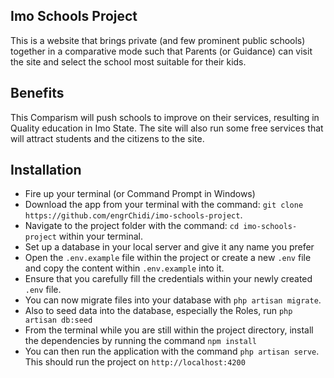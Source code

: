 ## Imo Schools Project

 This is a website that brings private (and few prominent public schools) together in a
 comparative mode such that Parents (or Guidance) can visit the site and select 
  the school most suitable for their kids.

## Benefits  
 This Comparism will push schools to improve on their services, 
  resulting in Quality education in Imo State. The site will also run 
  some free services that will attract students and the citizens to the site. 

## Installation
- Fire up your terminal (or Command Prompt in Windows)
- Download the app from your terminal with the command: `git clone https://github.com/engrChidi/imo-schools-project`.
- Navigate to the project folder with the command: `cd imo-schools-project` within your terminal.
- Set up a database in your local server and give it any name you prefer
- Open the `.env.example` file within the project or create a new `.env` file and copy the content within `.env.example` into it.
- Ensure that you carefully fill the credentials within your newly created `.env` file.
- You can now migrate files into your database with `php artisan migrate`.
- Also to seed data into the database, especially the Roles, run `php artisan db:seed`
- From the terminal while you are still within the project directory, install the dependencies by running the command `npm install`
- You can then run the application with the command `php artisan serve`. This should run the project on `http://localhost:4200`

